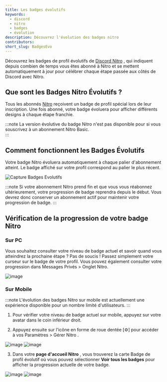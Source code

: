 ```yaml
---
title: Les badges évolutifs
keywords:
  - discord
  - nitro
  - badges
  - évolution
description: Découvrez l'évolution des badges nitro
contributors: 
short_slug: BadgesEvo
---
```


Découvrez les badges de profil évolutifs de [Discord Nitro](https://github.com/discordfr/wiki/blob/master/contenu-payant/abonnements-nitro.md) , qui indiquent depuis combien de temps vous êtes abonné à Nitro et se mettent automatiquement à jour pour célébrer chaque étape passée aux côtés de Discord avec Nitro.

## Que sont les Badges Nitro Évolutifs ?
Tous les abonnés [Nitro](https://discord.com/nitro) reçoivent un badge de profil spécial lors de leur inscription. Une fois abonné, votre badge évoluera pour afficher différents designs à chaque étape franchie.

:::note 
La version évolutive du badge Nitro n'est pas disponible pour si vous souscrivez à un abonnement Nitro Basic.  
:::

## Comment fonctionnent les Badges Évolutifs
Votre badge Nitro évoluera automatiquement à chaque palier d'abonnement atteint. Le badge affiché sur votre profil correspond au palier le plus récent. 

![Capture Badges Evolutifs](https://github.com/user-attachments/assets/a63b921c-66df-4c87-a045-0e9ee1e3e49e)

:::note
Si votre abonnement Nitro prend fin et que vous vous réabonnez ultérieurement, votre progression de badge reprendra depuis le début. Vous devrez donc conserver un abonnement actif pour maintenir votre progression de badge.
:::

## Vérification de la progression de votre badge Nitro

### Sur PC
Vous souhaitez consulter votre niveau de badge actuel et savoir quand vous atteindrez la prochaine étape ? Pas de soucis ! Passez simplement votre curseur sur le badge de votre profil. Vous pouvez également consulter votre progression dans Messages Privés > Onglet Nitro.

![image](https://github.com/user-attachments/assets/5defcabd-0c5a-43fe-8183-0d12088b3af9)

### Sur Mobile

:::note
L'évolution des badges Nitro sur mobile est actuellement une expérience disponible pour un nombre limité d'utilisateurs.
:::

1. Pour vérifier votre niveau de badge actuel sur mobile, appuyez sur votre avatar dans le coin inférieur droit.  

2. Appuyez ensuite sur l'icône en forme de roue dentée [⚙️] pour accéder à vos Paramètres > Gérer Nitro .

![image](https://github.com/user-attachments/assets/7ca58534-c91c-4f45-a97c-f5e21728d5ac) ![image](https://github.com/user-attachments/assets/09afe276-85d6-4c6a-b1d8-ed7fa9fb8f4d)

3. Dans votre **page d'accueil Nitro** , vous trouverez la carte Badge de profil évolutif où vous pouvez sélectionner **Voir tous les badges** pour afficher la progression actuelle de votre badge.


![image](https://github.com/user-attachments/assets/3c2fede0-987c-4ff0-8a6e-d077c1fa8796) ![image](https://github.com/user-attachments/assets/f7c69244-1fd9-4d7e-94c9-aa890b466df1)

